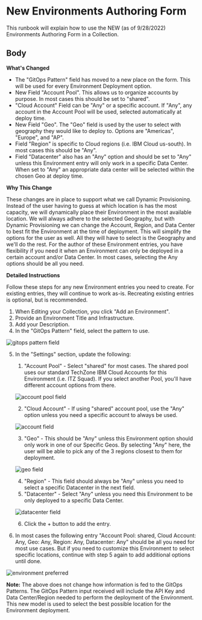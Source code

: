 # New Environments Authoring Form

This runbook will explain how to use the NEW (as of 9/28/2022) Environments Authoring Form in a Collection.

## Body

**What's Changed**

* The "GitOps Pattern" field has moved to a new place on the form. This will be used for every Environment Deployment option.
* New Field "Account Pool". This allows us to organize accounts by purpose. In most cases this should be set to "shared".
* "Cloud Account" Field can be "Any" or a specific account. If "Any", any account in the Account Pool will be used, selected automatically at deploy time.
* New Field "Geo". The "Geo" field is used by the user to select with geography they would like to deploy to. Options are "Americas", "Europe", and "AP".
* Field "Region" is specific to Cloud regions (i.e. IBM Cloud us-south). In most cases this should be "Any".
* Field "Datacenter" also has an "Any" option and should be set to "Any" unless this Environment entry will only work in a specific Data Center. When set to "Any" an appropriate data center will be selected within the chosen Geo at deploy time.

**Why This Change**

These changes are in place to support what we call Dynamic Provisioning. Instead of the user having to guess at which location is has the most capacity, we will dynamically place their Environment in the most available location. We will always adhere to the selected Geography, but with Dynamic Provisioning we can change the Account, Region, and Data Center to best fit the Environment at the time of deployment. This will simplify the options for the user as well. All they will have to select is the Geography and we'll do the rest. For the author of these Environment entries, you have flexibility if you need it when an Environment can only be deployed in a certain account and/or Data Center. In most cases, selecting the Any options should be all you need.

**Detailed Instructions**

Follow these steps for any new Environment entries you need to create. For existing entries, they will continue to work as-is. Recreating existing entries is optional, but is recommended.

1. When Editing your Collection, you click "Add an Environment".
2. Provide an Environment Title and Infrastructure.
3. Add your Description.
4. In the "GitOps Pattern" field, select the pattern to use.

![gitops pattern field](https://github.com/IBM/itz-support-public/blob/main/IBM-Technology-Zone/IBM-Technology-Zone-Runbooks/Images/gitops-pattern-select.png)

5. In the "Settings" section, update the following:
    1. "Account Pool" - Select "shared" for most cases. The shared pool uses our standard TechZone IBM Cloud Accounts for this Environment (i.e. ITZ Squad). If you select another Pool, you'll have different account options from there.

    ![account pool field](https://github.com/IBM/itz-support-public/blob/main/IBM-Technology-Zone/IBM-Technology-Zone-Runbooks/Images/account-pool.png)

    2. "Cloud Account" - If using "shared" account pool, use the "Any" option unless you need a specific account to always be used. 

    ![account field](https://github.com/IBM/itz-support-public/blob/main/IBM-Technology-Zone/IBM-Technology-Zone-Runbooks/Images/account-select.png)

    3. "Geo" - This should be "Any" unless this Environment option should only work in one of our Specific Geos. By selecting "Any" here, the user will be able to pick any of the 3 regions closest to them for deployment.

    ![geo field](https://github.com/IBM/itz-support-public/blob/main/IBM-Technology-Zone/IBM-Technology-Zone-Runbooks/Images/geo-select.png)

    4. "Region" - This field should always be "Any" unless you need to select a specific Datacenter in the next field.
    5. "Datacenter" - Select "Any" unless you need this Environment to be only deployed to a specific Data Center.

    ![datacenter field](https://github.com/IBM/itz-support-public/blob/main/IBM-Technology-Zone/IBM-Technology-Zone-Runbooks/Images/datacenter-select.png)

    6. Click the + button to add the entry.
6. In most cases the following entry "Account Pool: shared, Cloud Account: Any, Geo: Any, Region: Any, Datacenter: Any" should be all you need for most use cases. But if you need to customize this Environment to select specific locations, continue with step 5 again to add additional options until done.

![environment preferred](https://github.com/IBM/itz-support-public/blob/main/IBM-Technology-Zone/IBM-Technology-Zone-Runbooks/Images/environment-preferred.png)

**Note:** The above does not change how information is fed to the GitOps Patterns. The GitOps Pattern input received will include the API Key and Data Center/Region needed to perform the deployment of the Environment. This new model is used to select the best possible location for the Environment deployment.

